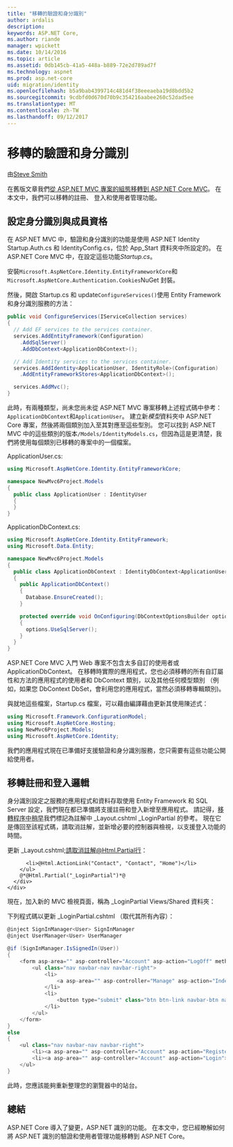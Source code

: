 ```yaml
---
title: "移轉的驗證和身分識別"
author: ardalis
description: 
keywords: ASP.NET Core,
ms.author: riande
manager: wpickett
ms.date: 10/14/2016
ms.topic: article
ms.assetid: 0db145cb-41a5-448a-b889-72e2d789ad7f
ms.technology: aspnet
ms.prod: asp.net-core
uid: migration/identity
ms.openlocfilehash: b5a9bab4399714c481d4f38eeeaeba19d8bdd5b2
ms.sourcegitcommit: 9cdbfd0d670d70b9c354216aabee260c52dad5ee
ms.translationtype: MT
ms.contentlocale: zh-TW
ms.lasthandoff: 09/12/2017
---
```

# <a name="migrating-authentication-and-identity"></a>移轉的驗證和身分識別

<a name=migration-identity></a>

由[Steve Smith](https://ardalis.com/)

在舊版文章我們[從 ASP.NET MVC 專案的組態移轉到 ASP.NET Core MVC](configuration.md)。 在本文中，我們可以移轉的註冊、 登入和使用者管理功能。

## <a name="configure-identity-and-membership"></a>設定身分識別與成員資格

在 ASP.NET MVC 中，驗證和身分識別的功能是使用 ASP.NET Identity Startup.Auth.cs 和 IdentityConfig.cs，位於 App_Start 資料夾中所設定的。 在 ASP.NET Core MVC 中，在設定這些功能*Startup.cs*。

安裝`Microsoft.AspNetCore.Identity.EntityFrameworkCore`和`Microsoft.AspNetCore.Authentication.Cookies`NuGet 封裝。

然後，開啟 Startup.cs 和 update`ConfigureServices()`使用 Entity Framework 和身分識別服務的方法：

```csharp
public void ConfigureServices(IServiceCollection services)
{
  // Add EF services to the services container.
  services.AddEntityFramework(Configuration)
    .AddSqlServer()
    .AddDbContext<ApplicationDbContext>();

  // Add Identity services to the services container.
  services.AddIdentity<ApplicationUser, IdentityRole>(Configuration)
    .AddEntityFrameworkStores<ApplicationDbContext>();

  services.AddMvc();
}
```

此時，有兩種類型，尚未您尚未從 ASP.NET MVC 專案移轉上述程式碼中參考：`ApplicationDbContext`和`ApplicationUser`。 建立新*模型*資料夾中 ASP.NET Core 專案，然後將兩個類別加入至其對應至這些型別。 您可以找到 ASP.NET MVC 中的這些類別的版本`/Models/IdentityModels.cs`，但因為這是更清楚，我們將使用每個類別已移轉的專案中的一個檔案。

ApplicationUser.cs:

<!-- literal_block {"ids": [], "names": [], "highlight_args": {}, "backrefs": [], "dupnames": [], "linenos": false, "classes": [], "xml:space": "preserve", "language": "c#"} -->

```csharp
using Microsoft.AspNetCore.Identity.EntityFrameworkCore;

namespace NewMvc6Project.Models
{
  public class ApplicationUser : IdentityUser
  {
  }
}
```

ApplicationDbContext.cs:

```csharp
using Microsoft.AspNetCore.Identity.EntityFramework;
using Microsoft.Data.Entity;

namespace NewMvc6Project.Models
{
  public class ApplicationDbContext : IdentityDbContext<ApplicationUser>
  {
    public ApplicationDbContext()
    {
      Database.EnsureCreated();
    }

    protected override void OnConfiguring(DbContextOptionsBuilder options)
    {
      options.UseSqlServer();
    }
  }
}
```

ASP.NET Core MVC 入門 Web 專案不包含太多自訂的使用者或 ApplicationDbContext。 在移轉時實際的應用程式，您也必須移轉的所有自訂屬性和方法的應用程式的使用者和 DbContext 類別，以及其他任何模型類別 （例如，如果您 DbContext DbSet，會利用您的應用程式<Album>，當然必須移轉專輯類別)。

與就地這些檔案，Startup.cs 檔案，可以藉由編譯藉由更新其使用陳述式：

<!-- literal_block {"ids": [], "names": [], "highlight_args": {}, "backrefs": [], "dupnames": [], "linenos": false, "classes": [], "xml:space": "preserve", "language": "c#"} -->

```csharp
using Microsoft.Framework.ConfigurationModel;
using Microsoft.AspNetCore.Hosting;
using NewMvc6Project.Models;
using Microsoft.AspNetCore.Identity;
```

我們的應用程式現在已準備好支援驗證和身分識別服務，您只需要有這些功能公開給使用者。

## <a name="migrate-registration-and-login-logic"></a>移轉註冊和登入邏輯

身分識別設定之服務的應用程式和資料存取使用 Entity Framework 和 SQL Server 設定，我們現在都已準備將支援註冊和登入新增至應用程式。 請記得，[移轉程序中稍早](mvc.md#migrate-layout-file)我們標記為註解中 _Layout.cshtml _LoginPartial 的參考。 現在它是傳回至該程式碼，請取消註解，並新增必要的控制器與檢視，以支援登入功能的時間。

更新 _Layout.cshtml;請取消註解@Html.Partial行：

<!-- literal_block {"ids": [], "names": [], "highlight_args": {}, "backrefs": [], "dupnames": [], "linenos": false, "classes": [], "xml:space": "preserve", "language": "none"} -->

```none
      <li>@Html.ActionLink("Contact", "Contact", "Home")</li>
    </ul>
    @*@Html.Partial("_LoginPartial")*@
  </div>
</div>
```

現在，加入新的 MVC 檢視頁面，稱為 _LoginPartial Views/Shared 資料夾：

下列程式碼以更新 _LoginPartial.cshtml （取代其所有內容）：

<!-- literal_block {"ids": [], "names": [], "highlight_args": {}, "backrefs": [], "dupnames": [], "linenos": false, "classes": [], "xml:space": "preserve", "language": "c#"} -->

```csharp
@inject SignInManager<User> SignInManager
@inject UserManager<User> UserManager

@if (SignInManager.IsSignedIn(User))
{
    <form asp-area="" asp-controller="Account" asp-action="LogOff" method="post" id="logoutForm" class="navbar-right">
        <ul class="nav navbar-nav navbar-right">
            <li>
                <a asp-area="" asp-controller="Manage" asp-action="Index" title="Manage">Hello @UserManager.GetUserName(User)!</a>
            </li>
            <li>
                <button type="submit" class="btn btn-link navbar-btn navbar-link">Log off</button>
            </li>
        </ul>
    </form>
}
else
{
    <ul class="nav navbar-nav navbar-right">
        <li><a asp-area="" asp-controller="Account" asp-action="Register">Register</a></li>
        <li><a asp-area="" asp-controller="Account" asp-action="Login">Log in</a></li>
    </ul>
}
```

此時，您應該能夠重新整理您的瀏覽器中的站台。

## <a name="summary"></a>總結

ASP.NET Core 導入了變更，ASP.NET 識別的功能。 在本文中，您已經瞭解如何將 ASP.NET 識別的驗證和使用者管理功能移轉到 ASP.NET Core。
